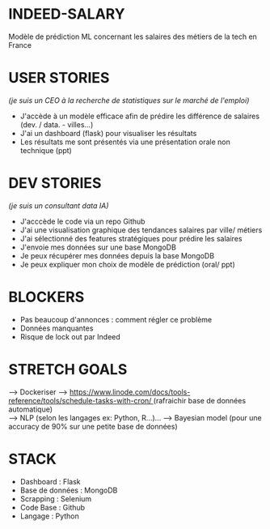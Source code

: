 # INDEED-SALARY
Modèle de prédiction ML concernant les salaires des métiers de la tech en France


# USER STORIES 
*(je suis un CEO à la recherche de statistiques sur le marché de l'emploi)*

- J'accède à un modèle efficace afin de prédire les différence de salaires 
(dev. / data. - villes...)
- J'ai un dashboard (flask) pour visualiser les résultats 
- Les résultats me sont présentés via une présentation orale non technique (ppt)

# DEV STORIES 
*(je suis un consultant data IA)*

- J'acccède le code via un repo Github 
- J'ai une visualisation graphique des tendances salaires par ville/ métiers
- J'ai sélectionné des features stratégiques pour prédire les salaires
- J'envoie mes données sur une base MongoDB
- Je peux récupérer mes données depuis la base MongoDB
- Je peux expliquer mon choix de modèle de prédiction (oral/ ppt)

# BLOCKERS

- Pas beaucoup d'annonces : comment régler ce problème
- Données manquantes 
- Risque de lock out par Indeed

# STRETCH  GOALS

--> Dockeriser
--> [https://www.linode.com/docs/tools-reference/tools/schedule-tasks-with-cron/ ](Cron) (rafraichir base de données automatique)  
--> NLP (selon les langages ex: Python, R...)...
--> Bayesian model (pour une accuracy de 90% sur une petite base de données)  


# STACK

- Dashboard : Flask  
- Base de données : MongoDB  
- Scrapping : Selenium  
- Code Base : Github  
- Langage : Python  
